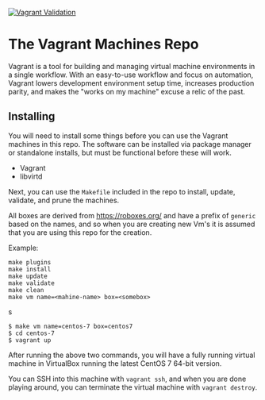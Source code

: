 [![Vagrant Validation](https://github.com/mtharpe/vagrant-machines/actions/workflows/main.yml/badge.svg?branch=libvirt)](https://github.com/mtharpe/vagrant-machines/actions/workflows/main.yml)

# The Vagrant Machines Repo

Vagrant is a tool for building and managing virtual machine environments in a single workflow. With an easy-to-use workflow and focus on automation, Vagrant lowers development environment setup time, increases production parity, and makes the "works on my machine" excuse a relic of the past.

## Installing

You will need to install some things before you can use the Vagrant machines in this repo. The software can be installed via package manager or standalone installs, but must be functional before these will work.

- Vagrant
- libvirtd

Next, you can use the `Makefile` included in the repo to install, update, validate, and prune the machines.

All boxes are derived from https://roboxes.org/ and have a prefix of ```generic``` based on the names, and so when you are creating new Vm's it is assumed that you are using this repo for the creation.

Example:

```
make plugins
make install
make update
make validate
make clean
make vm name=<mahine-name> box=<somebox>
```
s

```
$ make vm name=centos-7 box=centos7
$ cd centos-7
$ vagrant up
```

After running the above two commands, you will have a fully running virtual machine in VirtualBox running the latest CentOS 7 64-bit version.

You can SSH into this machine with `vagrant ssh`, and when you are done playing around, you can terminate the virtual machine with `vagrant destroy`.

